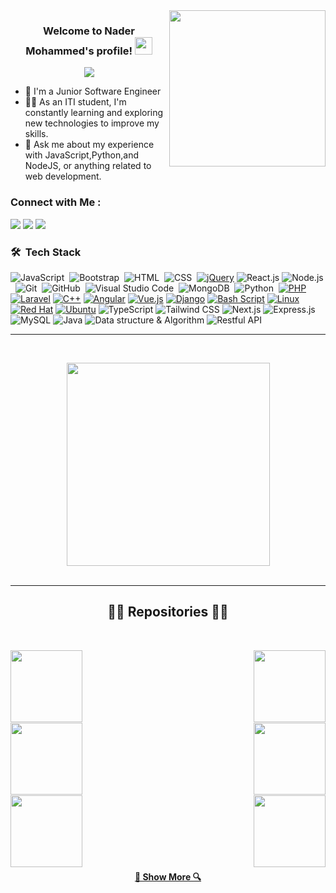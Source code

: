 
<img width="250" align="right" src="https://c.tenor.com/_DOBjnGspYAAAAAM/code-coding.gif">

<h3 align="center">
  Welcome to Nader Mohammed's profile!
  <img src="https://media.giphy.com/media/hvRJCLFzcasrR4ia7z/giphy.gif" width="28">
</h3>

<!-- Typing SVG by DenverCoder1 - https://github.com/DenverCoder1/readme-typing-svg -->
<p align="center">
  <a href="https://github.com/DenverCoder1/readme-typing-svg"><img src="https://readme-typing-svg.herokuapp.com/?lines=Back-End%20web%20developer;Always%20learning%20new%20things&font=Fira%20Code&center=true&width=440&height=45&color=f75c7e&vCenter=true&size=22"></a>
</p> 

- 🏢 I'm a Junior Software Engineer 
- 👨‍💻 As an ITI student, I'm constantly learning and exploring new technologies to improve my skills.
- 💬 Ask me about my experience with JavaScript,Python,and NodeJS, or anything related to web development.

### Connect with Me :

<a href="https://www.linkedin.com/in/nader96x" target="_blank"><img src="https://img.shields.io/badge/-Nader%20Mohammed-0077B5?style=for-the-badge&logo=Linkedin&logoColor=white"/></a>
<a href="https://t.me/Randomiizer" target="_blank"><img src="https://img.shields.io/badge/-Nader%20Mohammed-0077B5?style=for-the-badge&logo=Telegram&logoColor=white"/></a>
<a href="https://twitter.com/nader96x" target="_blank"><img src="https://img.shields.io/badge/-Nader%20Mohammed-0077B5?style=for-the-badge&logo=Twitter&logoColor=white"/></a>
### 🛠 &nbsp;Tech Stack
![JavaScript](https://img.shields.io/badge/-JavaScript-05122A?style=flat&logo=javascript)&nbsp;
![Bootstrap](https://img.shields.io/badge/-Bootstrap-05122A?style=flat&logo=bootstrap&logoColor=563D7C)&nbsp;
![HTML](https://img.shields.io/badge/-HTML-05122A?style=flat&logo=HTML5)&nbsp;
![CSS](https://img.shields.io/badge/-CSS-05122A?style=flat&logo=CSS3&logoColor=1572B6)&nbsp;
[![jQuery](https://img.shields.io/badge/-jQuery%20-05122A?style=flat&logo=jquery)](https://jquery.com/)
![React.js](https://img.shields.io/badge/-React-05122A?style=flat&logo=react)
![Node.js](https://img.shields.io/badge/-Node.js-05122A?style=flat&logo=node.js&logoColor=339933)&nbsp;
![Git](https://img.shields.io/badge/-Git-05122A?style=flat&logo=git)&nbsp;
![GitHub](https://img.shields.io/badge/-GitHub-05122A?style=flat&logo=github)&nbsp;
![Visual Studio Code](https://img.shields.io/badge/-Visual%20Studio%20Code-05122A?style=flat&logo=visual-studio-code&logoColor=007ACC)&nbsp;
![MongoDB](https://img.shields.io/badge/-MongoDB-05122A?style=flat&logo=MongoDB)&nbsp;
![Python](https://img.shields.io/badge/-Python%20-05122A?style=flat&logo=python)&nbsp;
[![PHP](https://img.shields.io/badge/-PHP%20-05122A?style=flat&logo=php)](https://php.net)
[![Laravel](https://img.shields.io/badge/-Laravel%20-05122A?style=flat&logo=laravel)](https://laravel.com)
[![C++](https://img.shields.io/badge/-C%2B%2B%20-05122A?style=flat&logo=c%2B%2B)](https://en.cppreference.com/)
[![Angular](https://img.shields.io/badge/-Angular%20-05122A?style=flat&logo=angular)](https://angular.io/)
[![Vue.js](https://img.shields.io/badge/-Vue.js%20-05122A?style=flat&logo=vue.js)](https://vuejs.org/)
[![Django](https://img.shields.io/badge/-Django%20-05122A?style=flat&logo=django)](https://www.djangoproject.com/)
[![Bash Script](https://img.shields.io/badge/-Bash%20Script%20-05122A?style=flat&logo=gnu-bash)](https://www.gnu.org/software/bash/)
[![Linux](https://img.shields.io/badge/-Linux%20-05122A?style=flat&logo=linux)](https://www.linux.org/)
[![Red Hat](https://img.shields.io/badge/-Red%20Hat%20-05122A?style=flat&logo=red-hat)](https://www.redhat.com/)
[![Ubuntu](https://img.shields.io/badge/-Ubuntu%20-05122A?style=flat&logo=ubuntu)](https://ubuntu.com/)
![TypeScript](https://img.shields.io/badge/-TypeScript-05122A?style=flat&logo=typescript)
![Tailwind CSS](https://img.shields.io/badge/-Tailwind%20CSS-05122A?style=flat&logo=tailwind-css)
![Next.js](https://img.shields.io/badge/-Next.js-05122A?style=flat&logo=next.js)
![Express.js](https://img.shields.io/badge/-Express.js-05122A?style=flat&logo=express)
![MySQL](https://img.shields.io/badge/-MySQL-05122A?style=flat&logo=mysql)
![Java](https://img.shields.io/badge/-Java-05122A?style=flat&logo=java)
![Data structure & Algorithm](https://img.shields.io/badge/-Data%20structure%20%26%20Algorithm-05122A?style=flat)
![Restful API](https://img.shields.io/badge/-GraphQL%20%26%20Restful%20API-05122A?style=flat)





<hr>

<br>
<p align=center>
  <div align=center>
    <a href="https://github.com/Nader96x/">
      <img width=325 align="center" src="https://github-readme-stats.vercel.app/api/top-langs/?username=nader96x&title_color=61dafb&text_color=ffffff&icon_color=61dafb&bg_color=20232a&langs_count=8&layout=compact&border_color=61dafb&hide_border=true" />
    </a>
  </div>
  <br>
  
</p>

<hr>

<h2 align="center">👨‍💻 Repositories 👨‍💻</h2>
<br>
<!-- First Row -->
<div width="100%" align="center">
  <a align="left" href="https://github.com/Nader96x/e-commerce" title="E-commerce Website Backend Node.js"><img align="left" height="115" src="https://github-readme-stats.vercel.app/api/pin/?username=nader96x&repo=e-commerce&theme=react&border_color=61dafb&border_radius=10">
  
  </a><a align="right" href="https://github.com/Nader96x/E-commerce_Front-end" title="E-commerce Website Frondend React"><img align="right" height="115" src="https://github-readme-stats.vercel.app/api/pin/?username=Nader96x&repo=E-commerce_Front-end&theme=react&border_color=61dafb&border_radius=10"></a>
</div>
<br/><br/><br/><br/><br/><br/>
<!-- 2nd Row -->
<div width="100%" align="center">
  <a align="left" href="https://github.com/Nader96x/librarySystem" title="Library System Backend Node.js"><img align="left" height="115" src="https://github-readme-stats.vercel.app/api/pin/?username=nader96x&repo=librarySystem&theme=react&border_color=61dafb&border_radius=10">
  
  </a><a align="right" href="https://github.com/Nader96x/library-management-system-frontend" title="Library System Frondend Angular.js"><img align="right" height="115" src="https://github-readme-stats.vercel.app/api/pin/?username=Nader96x&repo=library-management-system-frontend&theme=react&border_color=61dafb&border_radius=10"></a>
</div>
<br/><br/><br/><br/><br/><br/>
<!-- Last Row -->
<div width="100%" align="center">
  <a align="left" href="https://github.com/Nader96x/Pharmacy-System" title="Pharmacy-System Laravel"><img align="left" height="115" src="https://github-readme-stats.vercel.app/api/pin/?username=nader96x&repo=Pharmacy-System&theme=react&border_color=61dafb&border_radius=10">
  
  </a><a align="right" href="https://github.com/Nader96x/Crowd-Funding-console-app" title="Crowd-Funding-console-app Python"><img align="right" height="115" src="https://github-readme-stats.vercel.app/api/pin/?username=Nader96x&repo=Crowd-Funding-console-app&theme=react&border_color=61dafb&border_radius=10"></a>
</div>
<br/><br/><br/><br/><br/><br/>

<h4 align="center">
  <a href="https://github.com/nader96x?tab=repositories" title="Show Repositories">🔎 Show More 🔍</a>
</h4>
